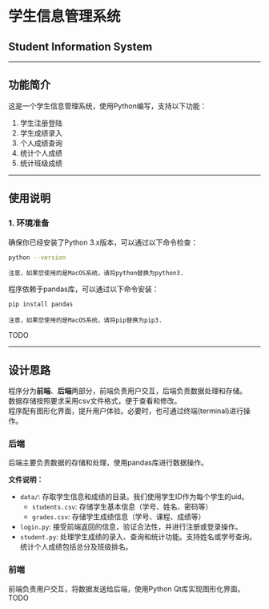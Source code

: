 # 学生信息管理系统
## Student Information System

---
## 功能简介
这是一个学生信息管理系统，使用Python编写，支持以下功能：
1. 学生注册登陆
2. 学生成绩录入
3. 个人成绩查询
4. 统计个人成绩
5. 统计班级成绩

---

## 使用说明
### 1. 环境准备
确保你已经安装了Python 3.x版本，可以通过以下命令检查：
```bash
python --version
```
`注意，如果您使用的是MacOS系统，请将python替换为python3.`  
 
程序依赖于pandas库，可以通过以下命令安装：
```bash
pip install pandas
```
`注意，如果您使用的是MacOS系统，请将pip替换为pip3.`

TODO

--- 

## 设计思路
程序分为**前端**、**后端**两部分，前端负责用户交互，后端负责数据处理和存储。  
数据存储按照要求采用csv文件格式，便于查看和修改。  
程序配有图形化界面，提升用户体验。必要时，也可通过终端(terminal)进行操作。

### 后端
后端主要负责数据的存储和处理，使用pandas库进行数据操作。  

**文件说明：**
- `data/`: 存取学生信息和成绩的目录。我们使用学生ID作为每个学生的uid。
    - `students.csv`: 存储学生基本信息（学号、姓名、密码等）
    - `grades.csv`: 存储学生成绩信息（学号、课程、成绩等）
- `login.py`: 接受前端返回的信息，验证合法性，并进行注册或登录操作。
- `student.py`: 处理学生成绩的录入、查询和统计功能。支持姓名或学号查询。统计个人成绩包括总分及班级排名。

### 前端
前端负责用户交互，将数据发送给后端，使用Python Qt库实现图形化界面。  
TODO